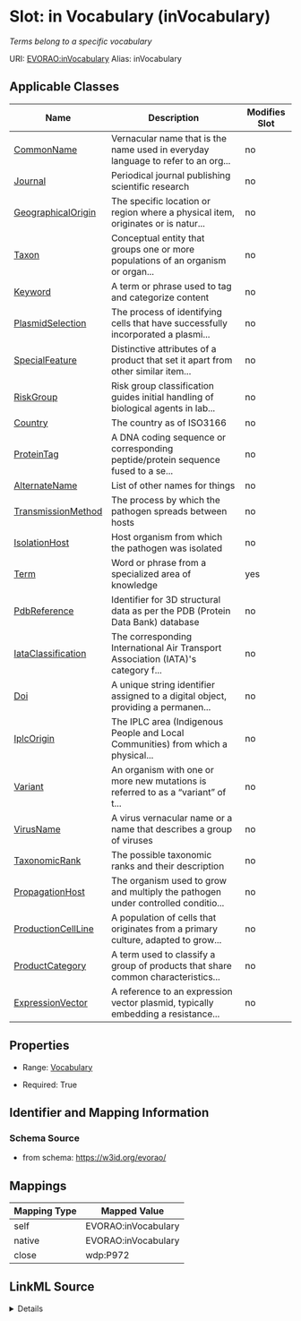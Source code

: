 

# Slot: in Vocabulary (inVocabulary) 


_Terms belong to a specific vocabulary_





URI: [EVORAO:inVocabulary](https://w3id.org/evorao/inVocabulary)
Alias: inVocabulary

<!-- no inheritance hierarchy -->





## Applicable Classes

| Name | Description | Modifies Slot |
| --- | --- | --- |
| [CommonName](CommonName.md) | Vernacular name that is the name used in everyday language to refer to an org... |  no  |
| [Journal](Journal.md) | Periodical journal publishing scientific research |  no  |
| [GeographicalOrigin](GeographicalOrigin.md) | The specific location or region where a physical item, originates or is natur... |  no  |
| [Taxon](Taxon.md) | Conceptual entity that groups one or more populations of an organism or organ... |  no  |
| [Keyword](Keyword.md) | A term or phrase used to tag and categorize content |  no  |
| [PlasmidSelection](PlasmidSelection.md) | The process of identifying cells that have successfully incorporated a plasmi... |  no  |
| [SpecialFeature](SpecialFeature.md) | Distinctive attributes of a product that set it apart from other similar item... |  no  |
| [RiskGroup](RiskGroup.md) | Risk group classification guides initial handling of biological agents in lab... |  no  |
| [Country](Country.md) | The country as of ISO3166 |  no  |
| [ProteinTag](ProteinTag.md) | A DNA coding sequence or corresponding peptide/protein sequence fused to a se... |  no  |
| [AlternateName](AlternateName.md) | List of other names for things |  no  |
| [TransmissionMethod](TransmissionMethod.md) | The process by which the pathogen spreads between hosts |  no  |
| [IsolationHost](IsolationHost.md) | Host organism from which the pathogen was isolated |  no  |
| [Term](Term.md) | Word or phrase from a specialized area of knowledge |  yes  |
| [PdbReference](PdbReference.md) | Identifier for 3D structural data as per the PDB (Protein Data Bank) database |  no  |
| [IataClassification](IataClassification.md) | The corresponding International Air Transport Association (IATA)'s category f... |  no  |
| [Doi](Doi.md) | A unique string identifier assigned to a digital object, providing a permanen... |  no  |
| [IplcOrigin](IplcOrigin.md) | The IPLC area (Indigenous People and Local Communities) from which a physical... |  no  |
| [Variant](Variant.md) | An organism with one or more new mutations is referred to as a “variant” of t... |  no  |
| [VirusName](VirusName.md) | A virus vernacular name or a name that describes a group of viruses |  no  |
| [TaxonomicRank](TaxonomicRank.md) | The possible taxonomic ranks and their description |  no  |
| [PropagationHost](PropagationHost.md) | The organism used to grow and multiply the pathogen under controlled conditio... |  no  |
| [ProductionCellLine](ProductionCellLine.md) | A population of cells that originates from a primary culture, adapted to grow... |  no  |
| [ProductCategory](ProductCategory.md) | A term used to classify a group of products that share common characteristics... |  no  |
| [ExpressionVector](ExpressionVector.md) | A reference to an expression vector plasmid, typically embedding a resistance... |  no  |







## Properties

* Range: [Vocabulary](Vocabulary.md)

* Required: True





## Identifier and Mapping Information







### Schema Source


* from schema: https://w3id.org/evorao/




## Mappings

| Mapping Type | Mapped Value |
| ---  | ---  |
| self | EVORAO:inVocabulary |
| native | EVORAO:inVocabulary |
| close | wdp:P972 |




## LinkML Source

<details>
```yaml
name: inVocabulary
description: Terms belong to a specific vocabulary
title: in Vocabulary
from_schema: https://w3id.org/evorao/
close_mappings:
- wdp:P972
rank: 1000
alias: inVocabulary
domain_of:
- Term
range: Vocabulary
required: true
multivalued: false

```
</details>